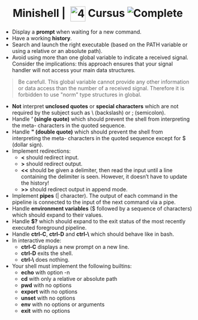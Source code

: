 <!--HEADER-->
<h1 align="center"> Minishell | 
 <picture>
  <source media="(prefers-color-scheme: dark)" srcset="https://cdn.simpleicons.org/42/white">
  <img alt="42" width=40 align="center" src="https://cdn.simpleicons.org/42/Black">
 </picture>
 Cursus 
  <img alt="Complete" src="https://raw.githubusercontent.com/Mqxx/GitHub-Markdown/main/blockquotes/badge/dark-theme/complete.svg">
</h1>
<!--FINISH HEADER-->

* Display a **prompt** when waiting for a new command.
* Have a working **history**.
* Search and launch the right executable (based on the PATH variable or using a
relative or an absolute path).
* Avoid using more than one global variable to indicate a received signal. Consider
the implications: this approach ensures that your signal handler will not access your
main data structures.

> Be carefull. This global variable cannot provide any other
> information or data access than the number of a received signal.
> Therefore it is forbidden to use "norm" type structures in global.

* **Not** interpret **unclosed quotes** or **special characters** which are not required by the
subject such as \ (backslash) or ; (semicolon).
* Handle **’ (single quote)** which should prevent the shell from interpreting the meta-
characters in the quoted sequence.
* Handle **" (double quote)** which should prevent the shell from interpreting the meta-
characters in the quoted sequence except for $ (dollar sign).
* Implement redirections:
  * **<** should redirect input.
  * **\>** should redirect output.
  * **<<** should be given a delimiter, then read the input until a line containing the
delimiter is seen. However, it doesn’t have to update the history!
  * **\>\>** should redirect output in append mode.
* Implement **pipes** (| character). The output of each command in the pipeline is
connected to the input of the next command via a pipe.
* Handle **environment variables** ($ followed by a sequence of characters) which
should expand to their values.
* Handle **$?** which should expand to the exit status of the most recently executed
foreground pipeline.
* Handle **ctrl-C**, **ctrl-D** and **ctrl-\\** which should behave like in bash.
* In interactive mode:
  * **ctrl-C** displays a new prompt on a new line.
  * **ctrl-D** exits the shell.
  * **ctrl-\\** does nothing.
* Your shell must implement the following builtins:
  * **echo** with option -n
  * **cd** with only a relative or absolute path
  * **pwd** with no options
  * **export** with no options
  * **unset** with no options
  * **env** with no options or arguments
  * **exit** with no options
